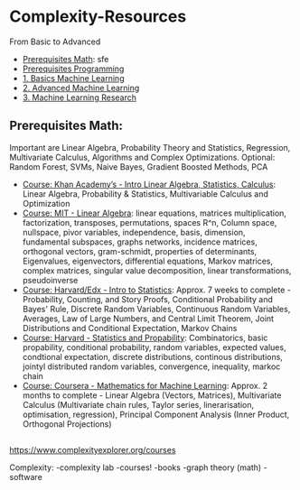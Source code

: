 # Complexity-Resources
From Basic to Advanced

* [Prerequisites Math](#prerequisites-math): sfe
* [Prerequisites Programming](#prerequisites-programming)
* [1. Basics Machine Learning](#3-prerequisites-programming)
* [2. Advanced Machine Learning](#3-prerequisites-programming)
* [3. Machine Learning Research](#3-prerequisites-programming)

## Prerequisites Math: 
Important are Linear Algebra, Probability Theory and Statistics, Regression, Multivariate Calculus, Algorithms and Complex Optimizations. Optional: Random Forest, SVMs, Naive Bayes, Gradient Boosted Methods, PCA
* [Course: Khan Academy’s - Intro Linear Algebra, Statistics, Calculus](https://www.khanacademy.org/math): Linear Algebra, Probability & Statistics, Multivariable Calculus and Optimization
* [Course: MIT - Linear Algebra](https://ocw.mit.edu/courses/mathematics/18-06-linear-algebra-spring-2010/): linear equations, matrices multiplication, factorization, transposes, permutations, spaces R^n, Column space, nullspace, pivor variables, independence, basis, dimension, fundamental subspaces, graphs networks, incidence matrices, orthogonal vectors, gram-schmidt, properties of determinants, Eigenvalues, eigenvectors, differential equations, Markov matrices, complex matrices, singular value decomposition, linear transformations, pseudoinverse
* [Course: Harvard/Edx - Intro to Statistics](https://www.edx.org/course/introduction-to-probability-0): Approx. 7 weeks to complete - Probability, Counting, and Story Proofs, Conditional Probability and Bayes' Rule, Discrete Random Variables, Continuous Random Variables, Averages, Law of Large Numbers, and Central Limit Theorem, Joint Distributions and Conditional Expectation, Markov Chains
* [Course: Harvard - Statistics and Propability](https://projects.iq.harvard.edu/stat110/youtube): Combinatorics, basic propability, conditional probability, random variables, expected values, condtional expectation, discrete distributions, continous distributions, jointyl distributed random variables, convergence, inequality, markoc chain 
* [Course: Coursera - Mathematics for Machine Learning](https://www.coursera.org/specializations/mathematics-machine-learning): Approx. 2 months to complete - Linear Algebra (Vectors, Matrices), Multivariate Calculus (Multivariate chain rules, Taylor series, linerarisation, optimisation, regression), Principal Component Analysis (Inner Product, Orthogonal Projections)

## 
https://www.complexityexplorer.org/courses

Complexity: 
-complexity lab 
-courses! 
-books 
-graph theory (math)
-software 
